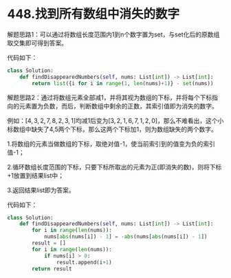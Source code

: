 # 448.找到所有数组中消失的数字

解题思路1：可以通过将数组长度范围内1到n个数字置为set，与set化后的原数组取交集即可得到答案。

代码如下：

```python
class Solution:
    def findDisappearedNumbers(self, nums: List[int]) -> List[int]:
        return list({i for i in range(1, len(nums)+1)} - set(nums))
```

解题思路2：通过将数组元素全部减1，并将其视为数组的下标，并将每个下标指向的元素置为负数，而后，判断数组中剩余的正数，其索引值即为消失的数字。

例如：$[4,3,2,7,8,2,3,1]$均减1后变为$[3,2,1,6,7,1,2,0]$，那么不难看出，这个小标数组中缺失了4,5两个下标，那么这两个下标加1，则为数组缺失的两个数字。

1.将数组的元素当做数组的下标，取绝对值-1，使当前索引到的值变为负的索引值-1；

2.循环数组长度范围的下标，只要下标所取出的元素为正(即消失的数)，则将下标+1放置到结果list中；

3.返回结果list即为答案。

代码如下：

```python
class Solution:
    def findDisappearedNumbers(self, nums: List[int]) -> List[int]:
        for i in range(len(nums)):
            nums[abs(nums[i]) - 1] = -abs(nums[abs(nums[i]) - 1])
        result = []
        for i in range(len(nums)):
            if nums[i] > 0:
                result.append(i+1)
        return result
```
